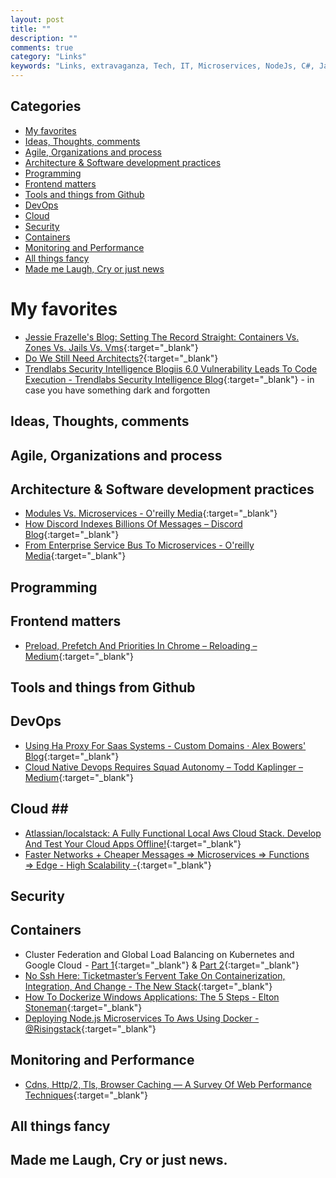 ```yaml
---
layout: post
title: ""
description: ""
comments: true
category: "Links"
keywords: "Links, extravaganza, Tech, IT, Microservices, NodeJs, C#, Javascript, Solution architecture"
---
```


## Categories ##
* [My favorites](#favorites)
* [Ideas, Thoughts, comments](#ideas)
* [Agile, Organizations and process](#agile)
* [Architecture & Software development practices](#development)
* [Programming](#net)
* [Frontend matters](#web)
* [Tools and things from Github](#tools)
* [DevOps](#devops)
* [Cloud](#cloud)
* [Security](#security)
* [Containers](#containers)
* [Monitoring and Performance](#monitoring)
* [All things fancy](#buzz)
* [Made me Laugh, Cry or just news](#news)

# My favorites<a name="favorites"></a> #
* [Jessie Frazelle's Blog: Setting The Record Straight: Containers Vs. Zones Vs. Jails Vs. Vms](https://blog.jessfraz.com/post/containers-zones-jails-vms/){:target="_blank"}
* [Do We Still Need Architects?](http://www.ruthmalan.com/Journal/2016/2016JournalFebruary.htm#Still_Need_Architects){:target="_blank"}
* [Trendlabs Security Intelligence Blogiis 6.0 Vulnerability Leads To Code Execution - Trendlabs Security Intelligence Blog](http://blog.trendmicro.com/trendlabs-security-intelligence/iis-6-0-vulnerability-leads-code-execution/){:target="_blank"} - in case you have something dark and forgotten
## Ideas, Thoughts, comments <a name="ideas"></a> ##

## Agile, Organizations and process<a name="agile"></a> ##

## Architecture & Software development practices <a name="development"></a> ##
* [Modules Vs. Microservices - O'reilly Media](https://www.oreilly.com/ideas/modules-vs-microservices){:target="_blank"}
* [How Discord Indexes Billions Of Messages – Discord Blog](https://blog.discordapp.com/how-discord-indexes-billions-of-messages-e3d5e9be866f){:target="_blank"}
* [From Enterprise Service Bus To Microservices - O'reilly Media](https://www.oreilly.com/ideas/from-enterprise-service-bus-to-microservices){:target="_blank"}
## Programming <a name="net"></a> ##

## Frontend matters <a name="web"></a> ##
* [Preload, Prefetch And Priorities In Chrome – Reloading – Medium](https://medium.com/reloading/preload-prefetch-and-priorities-in-chrome-776165961bbf){:target="_blank"}

## Tools and things from Github <a name="tools"></a> ##

## DevOps<a name="devops"></a> ##
* [Using Ha Proxy For Saas Systems - Custom Domains · Alex Bowers' Blog](https://zando.io/post/haproxy-saas-custom-domains/){:target="_blank"}
* [Cloud Native Devops Requires Squad Autonomy – Todd Kaplinger – Medium](https://medium.com/@todkap/cloud-native-devops-requires-squad-autonomy-2aefdbade8ce){:target="_blank"}

## Cloud <a name="cloud"></a>##
* [Atlassian/localstack: A Fully Functional Local Aws Cloud Stack. Develop And Test Your Cloud Apps Offline!](https://github.com/atlassian/localstack){:target="_blank"}
* [Faster Networks + Cheaper Messages => Microservices => Functions => Edge - High Scalability -](http://highscalability.com/blog/2017/3/27/faster-networks-cheaper-messages-microservices-functions-edg.html){:target="_blank"}

## Security<a name="security"></a> ##

## Containers <a name="containers"></a> ##
* Cluster Federation and Global Load Balancing on Kubernetes and Google Cloud  - [Part 1](https://medium.com/google-cloud/planet-scale-microservices-with-cluster-federation-and-global-load-balancing-on-kubernetes-and-a8e7ef5efa5e){:target="_blank"} & [Part 2](https://medium.com/google-cloud/planet-scale-microservices-with-cluster-federation-and-global-load-balancing-on-kubernetes-and-cd182f981653){:target="_blank"}
* [No Ssh Here: Ticketmaster’s Fervent Take On Containerization, Integration, And Change - The New Stack](https://thenewstack.io/choke-points-ticketmasters-take-containerization-integration-change/){:target="_blank"}
* [How To Dockerize Windows Applications: The 5 Steps - Elton Stoneman](https://blog.sixeyed.com/how-to-dockerize-windows-applications/){:target="_blank"}
* [Deploying Node.js Microservices To Aws Using Docker - @Risingstack](https://community.risingstack.com/deploying-node-js-microservices-to-aws-using-docker/){:target="_blank"}

## Monitoring and Performance <a name="monitoring"></a> ##
* [Cdns, Http/2, Tls, Browser Caching — A Survey Of Web Performance Techniques](https://medium.baqend.com/hosting-lessons-learned-6010992eb257){:target="_blank"}

## All things fancy <a name="buzz"></a> ##

## Made me Laugh, Cry or just news. <a name="news"></a> ##
